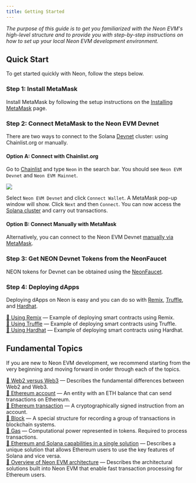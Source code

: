 ```yaml
---
title: Getting Started
---
```


*The purpose of this guide is to get you familiarized with the Neon EVM's high-level structure and to provide you with step-by-step instructions on how to set up your local Neon EVM development environment.*

## Quick Start

To get started quickly with Neon, follow the steps below. 

### Step 1: Install MetaMask
Install MetaMask by following the setup instructions on the [Installing MetaMask](wallet/metamask_setup.md#installing-metamask) page.

### Step 2: Connect MetaMask to the Neon EVM Devnet
There are two ways to connect to the Solana [Devnet](https://docs.solana.com/clusters#devnet) cluster: using Chainlist.org or manually.

#### Option A: Connect with Chainlist.org
Go to [Chainlist](https://chainlist.org/) and type `Neon` in the search bar. You should see `Neon EVM Devnet` and `Neon EVM Mainnet`.  

![](img/chainlist_neon.png)

Select `Neon EVM Devnet` and click `Connect Wallet`. A MetaMask pop-up window will show. Click `Next` and then `Connect`. You can now access the [Solana cluster](https://docs.solana.com/clusters) and carry out transactions.

#### Option B: Connect Manually with MetaMask
Alternatively, you can connect to the Neon EVM Devnet [manually via MetaMask](wallet/metamask_setup.md#option-b-manual-configuration).

### Step 3: Get NEON Devnet Tokens from the NeonFaucet
NEON tokens for Devnet can be obtained using the [NeonFaucet](developing/utilities/faucet.md).

### Step 4: Deploying dApps

Deploying dApps on Neon is easy and you can do so with [Remix](https://remix-project.org/), [Truffle](https://trufflesuite.com/), and [Hardhat](https://hardhat.org/). 

[🔘 Using Remix](developing/deploy_facilities/using_remix.md) — Example of deploying smart contracts using Remix.  
[🔘 Using Truffle](developing/deploy_facilities/using_truffle.md) — Example of deploying smart contracts using Truffle.  
[🔘 Using Hardhat](developing/deploy_facilities/using_hardhat.md) — Example of deploying smart contracts using Hardhat.  

## Fundamental Topics

If you are new to Neon EVM development, we recommend starting from the very beginning and moving forward in order through each of the topics.  

[🔘 Web2 versus Web3](architecture/core_aspects/web3.md) — Describes the fundamental differences between Web2 and Web3.  
[🔘 Ethereum account](architecture/core_aspects/account.md) — An entity with an ETH balance that can send transactions on Ethereum.  
[🔘 Ethereum transaction](architecture/core_aspects/transaction.md) — A cryptographically signed instruction from an account.  
[🔘 Block](architecture/core_aspects/block.md) — A special structure for recording a group of transactions in blockchain systems.  
[🔘 Gas](architecture/core_aspects/gas.md) — Computational power represented in tokens. Required to process transactions.  
[🔘 Ethereum and Solana capabilities in a single solution](architecture/eth_sol_solution.md) — Describes a unique solution that allows Ethereum users to use the key features of Solana and vice versa.  
[🔘 Overview of Neon EVM architecture](architecture/neon_evm_arch.md) — Describes the architectural solutions built into Neon EVM that enable fast transaction processing for Ethereum users.  
